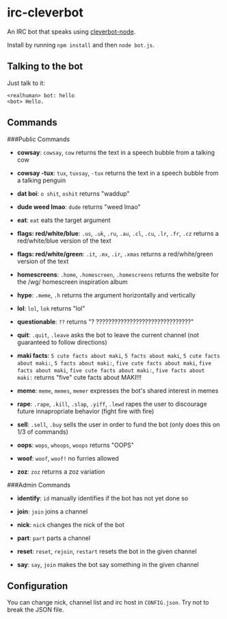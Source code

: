 # irc-cleverbot
An IRC bot that speaks using [cleverbot-node](https://github.com/fojas/cleverbot-node).

Install by running `npm install` and then `node bot.js`.

## Talking to the bot
Just talk to it:

    <realhuman> bot: hello
    <bot> Hello.

## Commands

###Public Commands

- **cowsay**: `cowsay`, `cow` returns the text in a speech bubble from a talking cow

- **cowsay -tux**: `tux`, `tuxsay`, `-tux` returns the text in a speech bubble from a talking penguin

- **dat boi**: `o shit`, `oshit` returns "waddup"

- **dude weed lmao**: `dude` returns "weed lmao"

- **eat**: `eat` eats the target argument

- **flags: red/white/blue**: `.us`, `.uk`, `.ru`, `.au`, `.cl`, `.cu`, `.lr`, `.fr`, `.cz` returns a red/white/blue version of the text

- **flags: red/white/green**: `.it`, `.mx`, `.ir`, `.xmas` returns a red/white/green version of the text

- **homescreens**: `.home`, `.homescreen`, `.homescreens` returns the website for the /wg/ homescreen inspiration album

- **hype**: `.meme`, `.h` returns the argument horizontally and vertically

- **lol**: `lol`, `lok` returns "lol"

- **questionable**: `??` returns "? ???????????????????????????????"

- **quit**: `.quit`, `.leave` asks the bot to leave the current channel (not guaranteed to follow directions)

- **maki facts**: `5 cute facts about maki`, `5 facts about maki`, `5 cute facts about maki:`, `5 facts about maki:`, `five cute facts about maki`, `five facts about maki`, `five cute facts about maki:`, `five facts about maki:` returns "five" cute facts about MAKI!!!

- **meme**: `meme`, `memes`, `memer` expresses the bot's shared interest in memes

- **rape**: `.rape`, `.kill`, `.slap`, `.yiff`, `.lewd` rapes the user to discourage future innapropriate behavior (fight fire with fire)

- **sell**: `.sell`, `.buy` sells the user in order to fund the bot (only does this on 1/3 of commands)

- **oops**: `wops`, `whoops`, `woops` returns "OOPS"

- **woof**: `woof`, `woof!` no furries allowed

- **zoz**: `zoz` returns a zoz variation

###Admin Commands

- **identify**: `id` manually identifies if the bot has not yet done so

- **join**: `join` joins a channel

- **nick**: `nick` changes the nick of the bot

- **part**: `part` parts a channel

- **reset**: `reset`, `rejoin`, `restart` resets the bot in the given channel

- **say**: `say`, `join` makes the bot say something in the given channel

## Configuration
You can change nick, channel list and irc host in `CONFIG.json`. Try not to break the JSON file.
